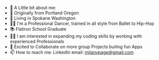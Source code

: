 - 👋 A Little bit about me:
- 🌲 Originally from Portland Oregon
- 🏡 Living in Spokane Washington
- 💃🏽 I'm a Professional Dancer, trained in all style from Ballet to Hip-Hop
- 📚 Flatiron School Graduate
- 🤟🏼 I am interested in expanding my coding skills by working with experienced Professionals
- 💞️ Excited to Collaborate on more group Projects builing fun Apps
- 📫 How to reach me: LinkedIn email: milanvpage@gmail.com 

<!---
milanvpage/milanvpage is a ✨ special ✨ repository because its `README.md` (this file) appears on your GitHub profile.
You can click the Preview link to take a look at your changes.
--->
